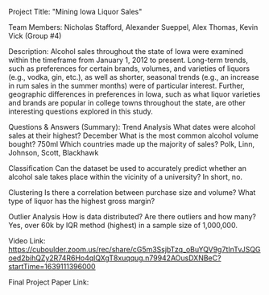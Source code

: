Project Title: "Mining Iowa Liquor Sales"

Team Members: Nicholas Stafford, Alexander Sueppel, Alex Thomas, Kevin Vick (Group #4)

Description:
Alcohol sales throughout the state of Iowa were examined within the timeframe from January 1, 2012 to present. Long-term trends, such as preferences for certain brands, volumes, and varieties of liquors (e.g., vodka, gin, etc.), as well as shorter, seasonal trends (e.g., an increase in rum sales in the summer months) were of particular interest.
Further, geographic differences in preferences in Iowa, such as what liquor varieties and brands are popular in college towns throughout the state, are other interesting questions explored in this study.


Questions & Answers (Summary):
Trend Analysis
What dates were alcohol sales at their highest? December
What is the most common alcohol volume bought? 750ml
Which countries made up the majority of sales? Polk, Linn, Johnson, Scott, Blackhawk

Classification 
Can the dataset be used to accurately predict whether an alcohol sale takes place within the vicinity of a university? In short, no.

Clustering 
Is there a correlation between purchase size and volume?
What type of liquor has the highest gross margin?

Outlier Analysis
How is data distributed?
Are there outliers and how many? Yes, over 60k by IQR method (highest) in a sample size of 1,000,000.

Video Link:
https://cuboulder.zoom.us/rec/share/cG5m3SsjbTzq_oBuYQV9g7tInTvJSQGoed2bihQZy2R74R6Ho4qlQXgT8xuqqug.n79942AOusDXNBeC?startTime=1639111396000


Final Project Paper Link:
